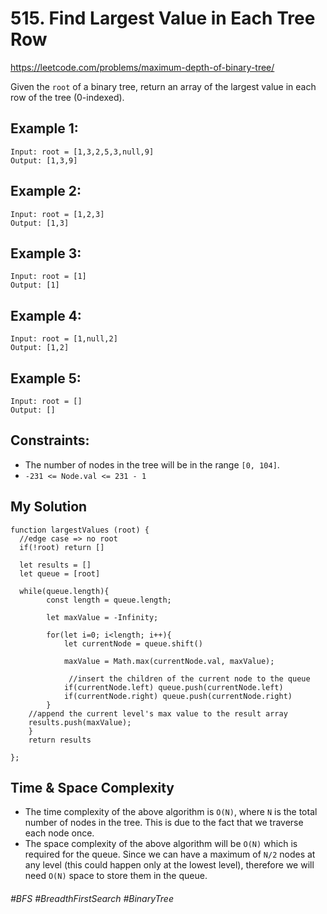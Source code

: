 # 515. Find Largest Value in Each Tree Row
https://leetcode.com/problems/maximum-depth-of-binary-tree/

Given the `root` of a binary tree, return an array of the largest value in each row of the tree (0-indexed).

## Example 1:
````
Input: root = [1,3,2,5,3,null,9]
Output: [1,3,9]
````
## Example 2:
````
Input: root = [1,2,3]
Output: [1,3]
````
## Example 3:
````
Input: root = [1]
Output: [1]
````
## Example 4:
````
Input: root = [1,null,2]
Output: [1,2]
````
## Example 5:
````
Input: root = []
Output: []
```` 
## Constraints:
- The number of nodes in the tree will be in the range `[0, 104]`.
- `-231 <= Node.val <= 231 - 1`

## My Solution
````
function largestValues (root) {
  //edge case => no root
  if(!root) return []
  
  let results = []
  let queue = [root]
  
  while(queue.length){
        const length = queue.length;
        
        let maxValue = -Infinity;
        
        for(let i=0; i<length; i++){
            let currentNode = queue.shift()
            
            maxValue = Math.max(currentNode.val, maxValue);
            
             //insert the children of the current node to the queue
            if(currentNode.left) queue.push(currentNode.left)
            if(currentNode.right) queue.push(currentNode.right)
        }
    //append the current level's max value to the result array
    results.push(maxValue);
    }
    return results
 
};
````
## Time & Space Complexity
- The time complexity of the above algorithm is `O(N)`, where `N` is the total number of nodes in the tree. This is due to the fact that we traverse each node once.
- The space complexity of the above algorithm will be `O(N)` which is required for the queue. Since we can have a maximum of `N/2` nodes at any level (this could happen only at the lowest level), therefore we will need `O(N)` space to store them in the queue.

###### #BFS #BreadthFirstSearch #BinaryTree
